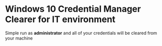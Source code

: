 # Windows 10 Credential Manager Clearer for IT environment

Simple run as **administrator** and all of your credentials will be cleared from your machine
